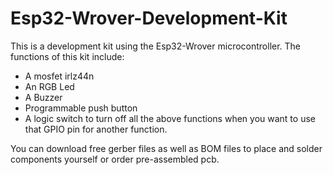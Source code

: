 # Esp32-Wrover-Development-Kit
This is a development kit using the Esp32-Wrover microcontroller.
The functions of this kit include:
- A mosfet irlz44n
- An RGB Led
- A Buzzer
- Programmable push button
- A logic switch to turn off all the above functions when you want to use that GPIO pin for another function.

You can download free gerber files as well as BOM files to place and solder components yourself or order pre-assembled pcb.
